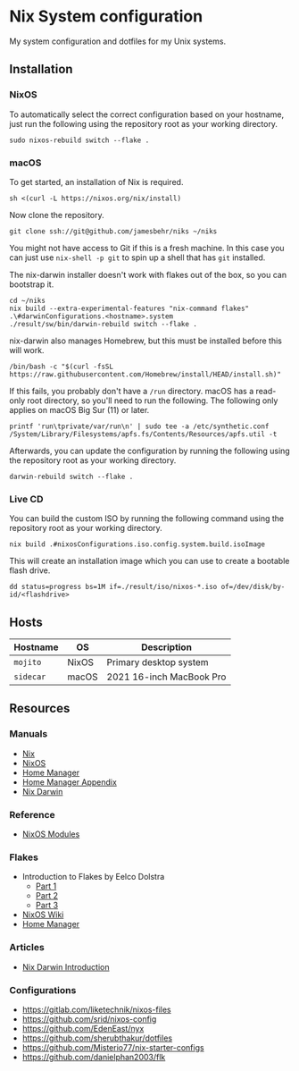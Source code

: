 # Nix System configuration
My system configuration and dotfiles for my Unix systems.

## Installation
### NixOS
To automatically select the correct configuration based on your hostname, just
run the following using the repository root as your working directory.

    sudo nixos-rebuild switch --flake .

### macOS
To get started, an installation of Nix is required.

    sh <(curl -L https://nixos.org/nix/install)

Now clone the repository.

    git clone ssh://git@github.com/jamesbehr/niks ~/niks

You might not have access to Git if this is a fresh machine. In this case you
can just use `nix-shell -p git` to spin up a shell that has `git` installed.

The nix-darwin installer doesn't work with flakes out of the box, so you can
bootstrap it.

    cd ~/niks
    nix build --extra-experimental-features "nix-command flakes" .\#darwinConfigurations.<hostname>.system
    ./result/sw/bin/darwin-rebuild switch --flake .

nix-darwin also manages Homebrew, but this must be installed before this will work.

    /bin/bash -c "$(curl -fsSL https://raw.githubusercontent.com/Homebrew/install/HEAD/install.sh)"

If this fails, you probably don't have a `/run` directory. macOS has a
read-only root directory, so you'll need to run the following. The following
only applies on macOS Big Sur (11) or later.

    printf 'run\tprivate/var/run\n' | sudo tee -a /etc/synthetic.conf
    /System/Library/Filesystems/apfs.fs/Contents/Resources/apfs.util -t

Afterwards, you can update the configuration by running the following using the
repository root as your working directory.

    darwin-rebuild switch --flake .

### Live CD
You can build the custom ISO by running the following command using the
repository root as your working directory.

    nix build .#nixosConfigurations.iso.config.system.build.isoImage

This will create an installation image which you can use to create a bootable
flash drive.

    dd status=progress bs=1M if=./result/iso/nixos-*.iso of=/dev/disk/by-id/<flashdrive>

## Hosts
| Hostname       | OS    | Description              |
|----------------|-------|--------------------------|
| `mojito`       | NixOS | Primary desktop system   |
| `sidecar`      | macOS | 2021 16-inch MacBook Pro |

## Resources
### Manuals
- [Nix](https://nixos.org/manual/nix/stable/)
- [NixOS](https://nixos.org/manual/nixos/stable/)
- [Home Manager](https://nix-community.github.io/home-manager/)
- [Home Manager Appendix](https://rycee.gitlab.io/home-manager/options.html)
- [Nix Darwin](https://daiderd.com/nix-darwin/manual/index.html)

### Reference
- [NixOS Modules](https://nixos.wiki/wiki/NixOS_modules)

### Flakes
- Introduction to Flakes by Eelco Dolstra
  - [Part 1](https://www.tweag.io/blog/2020-05-25-flakes)
  - [Part 2](https://www.tweag.io/blog/2020-06-25-eval-cache)
  - [Part 3](https://www.tweag.io/blog/2020-07-31-nixos-flakes)
- [NixOS Wiki](https://nixos.wiki/wiki/Flakes)
- [Home Manager](https://nix-community.github.io/home-manager/index.html#sec-flakes-nixos-module)

### Articles
- [Nix Darwin Introduction](https://xyno.space/post/nix-darwin-introduction)

### Configurations
- https://gitlab.com/liketechnik/nixos-files
- https://github.com/srid/nixos-config
- https://github.com/EdenEast/nyx
- https://github.com/sherubthakur/dotfiles
- https://github.com/Misterio77/nix-starter-configs
- https://github.com/danielphan2003/flk
